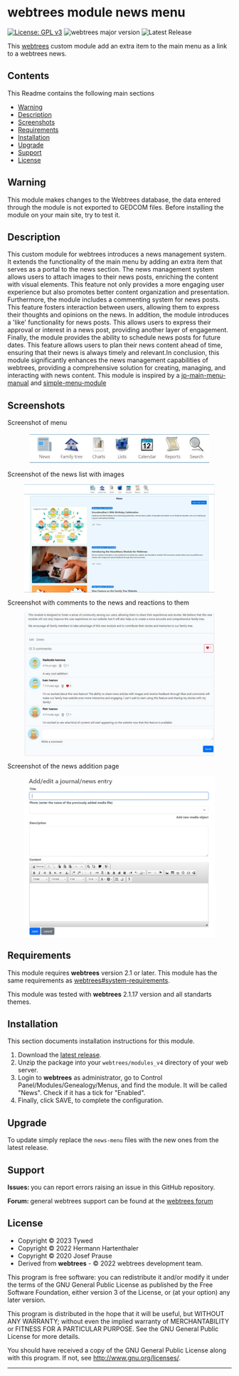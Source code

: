 
# webtrees module news menu

[![License: GPL v3](https://img.shields.io/badge/License-GPL%20v3-blue.svg)](http://www.gnu.org/licenses/gpl-3.0)
![webtrees major version](https://img.shields.io/badge/webtrees-v2.1.x-green)
![Latest Release](https://img.shields.io/badge/release-v0.2.3-blue)



This [webtrees](https://www.webtrees.net/) custom module add an extra item to the main menu as a link to a webtrees news. 

## Contents
This Readme contains the following main sections

* [Warning](#warning)
* [Description](#description)
* [Screenshots](#screenshots)
* [Requirements](#requirements)
* [Installation](#installation)
* [Upgrade](#upgrade)
* [Support](#support)
* [License](#license)

<a name="warning"></a>
## Warning

This module makes changes to the Webtrees database, the data entered through the module is not exported to GEDCOM files. Before installing the module on your main site, try to test it.

<a name="description"></a>
## Description

This custom module for webtrees introduces a news management system. It extends the functionality of the main menu by adding an extra item that serves as a portal to the news section. The news management system allows users to attach images to their news posts, enriching the content with visual elements. This feature not only provides a more engaging user experience but also promotes better content organization and presentation. Furthermore, the module includes a commenting system for news posts. This feature fosters interaction between users, allowing them to express their thoughts and opinions on the news. In addition, the module introduces a 'like' functionality for news posts. This allows users to express their approval or interest in a news post, providing another layer of engagement. Finally, the module provides the ability to schedule news posts for future dates. This feature allows users to plan their news content ahead of time, ensuring that their news is always timely and relevant.In conclusion, this module significantly enhances the news management capabilities of webtrees, providing a comprehensive solution for creating, managing, and interacting with news content. This module is inspired by a [jp-main-menu-manual](https://github.com/jpretired/jp-main-menu-manual) and [simple-menu-module](https://github.com/JustCarmen/webtrees-simple-menu)

<a name="screenshots"></a>
## Screenshots

Screenshot of menu
<p align="center"><img src="docs/menu.JPG" alt="Screenshot of menu" align="center" width="80%"></p>

Screenshot of the news list with images
<p align="center"><img src="docs/news_page.JPG" alt="Screenshot of the news list with images" align="center" width="85%"></p>

Screenshot with comments to the news and reactions to them
<p align="center"><img src="docs/comments.JPG" alt="Screenshot with comments to the news and reactions to them" align="center" width="85%"></p>

Screenshot of the news addition page
<p align="center"><img src="docs/add_news.JPG" alt="Screenshot of the news addition page" align="center" width="85%"></p>

<a name="requirements"></a>
## Requirements

This module requires **webtrees** version 2.1 or later.
This module has the same requirements as [webtrees#system-requirements](https://github.com/fisharebest/webtrees#system-requirements).

This module was tested with **webtrees** 2.1.17 version and all standarts themes.

<a name="installation"></a>
## Installation

This section documents installation instructions for this module.

1. Download the [latest release](https://github.com/tywed/news-menu/releases/latest).
2. Unzip the package into your `webtrees/modules_v4` directory of your web server.
3. Login to **webtrees** as administrator, go to <span class="pointer">Control Panel/Modules/Genealogy/Menus</span>,
   and find the module. It will be called "News". Check if it has a tick for "Enabled".
4. Finally, click SAVE, to complete the configuration.

<a name="upgrade"></a>
## Upgrade

To update simply replace the `news-menu`
files with the new ones from the latest release.

<a name="support"></a>
## Support

<span style="font-weight: bold;">Issues: </span>you can report errors raising an issue in this GitHub repository.

<span style="font-weight: bold;">Forum: </span>general webtrees support can be found at the [webtrees forum](http://www.webtrees.net/)

<a name="license"></a>
## License

* Copyright © 2023 Tywed 
* Copyright © 2022 Hermann Hartenthaler
* Copyright © 2020 Josef Prause 
* Derived from **webtrees** - © 2022 webtrees development team.

This program is free software: you can redistribute it and/or modify
it under the terms of the GNU General Public License as published by
the Free Software Foundation, either version 3 of the License, or
(at your option) any later version.

This program is distributed in the hope that it will be useful,
but WITHOUT ANY WARRANTY; without even the implied warranty of
MERCHANTABILITY or FITNESS FOR A PARTICULAR PURPOSE. See the
GNU General Public License for more details.

You should have received a copy of the GNU General Public License
along with this program. If not, see <http://www.gnu.org/licenses/>.

* * *
